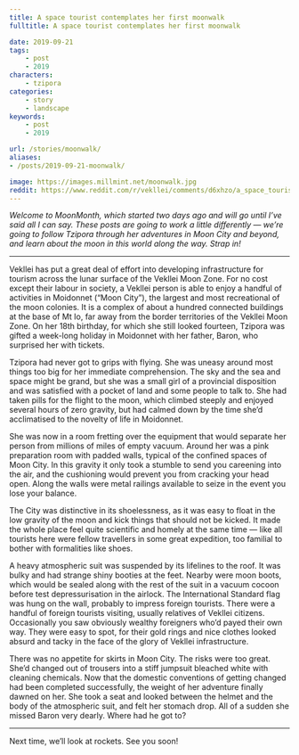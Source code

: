 ```yaml
---
title: A space tourist contemplates her first moonwalk
fulltitle: A space tourist contemplates her first moonwalk

date: 2019-09-21
tags:
    - post
    - 2019
characters:
    - tzipora
categories:
    - story
    - landscape
keywords:
    - post
    - 2019

url: /stories/moonwalk/
aliases:
- /posts/2019-09-21-moonwalk/

image: https://images.millmint.net/moonwalk.jpg
reddit: https://www.reddit.com/r/vekllei/comments/d6xhzo/a_space_tourist_contemplates_her_first_moonwalk/
---
```


*Welcome to MoonMonth, which started two days ago and will go until I’ve said all I can say. These posts are going to work a little differently — we’re going to follow Tzipora through her adventures in Moon City and beyond, and learn about the moon in this world along the way. Strap in!*

*****

Vekllei has put a great deal of effort into developing infrastructure for tourism across the lunar surface of the Vekllei Moon Zone. For no cost except their labour in society, a Vekllei person is able to enjoy a handful of activities in Moidonnet (“Moon City”), the largest and most recreational of the moon colonies. It is a complex of about a hundred connected buildings at the base of Mt Io, far away from the border territories of the Vekllei Moon Zone. On her 18th birthday, for which she still looked fourteen, Tzipora was gifted a week-long holiday in Moidonnet with her father, Baron, who surprised her with tickets.

Tzipora had never got to grips with flying. She was uneasy around most things too big for her immediate comprehension. The sky and the sea and space might be grand, but she was a small girl of a provincial disposition and was satisfied with a pocket of land and some people to talk to. She had taken pills for the flight to the moon, which climbed steeply and enjoyed several hours of zero gravity, but had calmed down by the time she’d acclimatised to the novelty of life in Moidonnet.

She was now in a room fretting over the equipment that would separate her person from millions of miles of empty vacuum. Around her was a pink preparation room with padded walls, typical of the confined spaces of Moon City. In this gravity it only took a stumble to send you careening into the air, and the cushioning would prevent you from cracking your head open. Along the walls were metal railings available to seize in the event you lose your balance.

The City was distinctive in its shoelessness, as it was easy to float in the low gravity of the moon and kick things that should not be kicked. It made the whole place feel quite scientific and homely at the same time — like all tourists here were fellow travellers in some great expedition, too familial to bother with formalities like shoes.

A heavy atmospheric suit was suspended by its lifelines to the roof. It was bulky and had strange shiny booties at the feet. Nearby were moon boots, which would be sealed along with the rest of the suit in a vacuum cocoon before test depressurisation in the airlock. The International Standard flag was hung on the wall, probably to impress foreign tourists. There were a handful of foreign tourists visiting, usually relatives of Vekllei citizens. Occasionally you saw obviously wealthy foreigners who’d payed their own way. They were easy to spot, for their gold rings and nice clothes looked absurd and tacky in the face of the glory of Vekllei infrastructure.

There was no appetite for skirts in Moon City. The risks were too great. She’d changed out of trousers into a stiff jumpsuit bleached white with cleaning chemicals. Now that the domestic conventions of getting changed had been completed successfully, the weight of her adventure finally dawned on her. She took a seat and looked between the helmet and the body of the atmospheric suit, and felt her stomach drop. All of a sudden she missed Baron very dearly. Where had he got to?

*****

Next time, we’ll look at rockets. See you soon!
